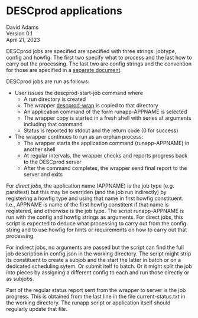 # DESCprod applications

David Adams  
Version 0.1  
April 21, 2023

DESCprod jobs are specified are specified with three strings: jobtype,
config and howfig.
The first two specify what to process and the last how to carry out the processing.
The last two are config strings and the convention for those are specified in
a [separate document](doc/configs.md).


DESCprod jobs are run as follows:
* User issues the descprod-start-job command where
  * A run directory is created
  * The wrapper [descprod-wrap](descprod/desprod-wrap) is copied to that directory
  * An application command of the form runapp-APPNAME is selected
  * The wrapper copy is started in a fresh shell with series af arguments including that command
  * Status is reported to stdout and the return code (0 for success)
* The wrapper continues to run as an orphan process:
  * The wrapper starts the application command (runapp-APPNAME) in another shell
  * At regular intervals, the wrapper checks and reports progress back to the DESCprod server
  * After the command completes, the wrapper send final report to the server and exits

For *direct jobs*, the application name (APPNAME) is the job type (e.g. parsltest) but this may be overriden
(and the job run indirectly) by registering a howfig type and using that name in first howfig constituent.
I.e., APPNAME is name of the first howfig constitent if that name is registered, and otherwise is the job type.
The script runapp-APPNAME is run with the config and howfig strings as arguments.
For direct jobs, this script is expected to deduce what processing to carry out from the config string and to use
howfig for hints or requirements on how to carry out that processing.

For indirect jobs, no arguments are passed but the script can find the full job description in config.json
in the working directory.
The script might strip its constituent to create a subjob and the start the latter in batch or on a
dedicated scheduling sytem. Or submit itelf to batch.
Or it might split the job into pieces by assigning a different config to each and run those
directly or as subjobs.

Part of the regular status report sent from the wrapper to server is the job progress.
This is obtained from the last line in the file current-status.txt in the working directory.
The runapp script or application itself should regularly update that file.
